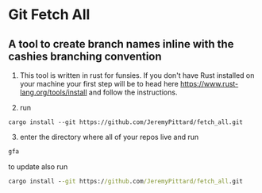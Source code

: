 # Git Fetch All

## A tool to create branch names inline with the cashies branching convention

1. This tool is written in rust for funsies. If you don't have Rust installed on your machine your first step will be to head here <https://www.rust-lang.org/tools/install> and follow the instructions.

2. run

```cms
cargo install --git https://github.com/JeremyPittard/fetch_all.git
```

3. enter the directory where all of your repos live and run

```cmd
gfa
```

to update also run

```cmd
cargo install --git https://github.com/JeremyPittard/fetch_all.git
```
